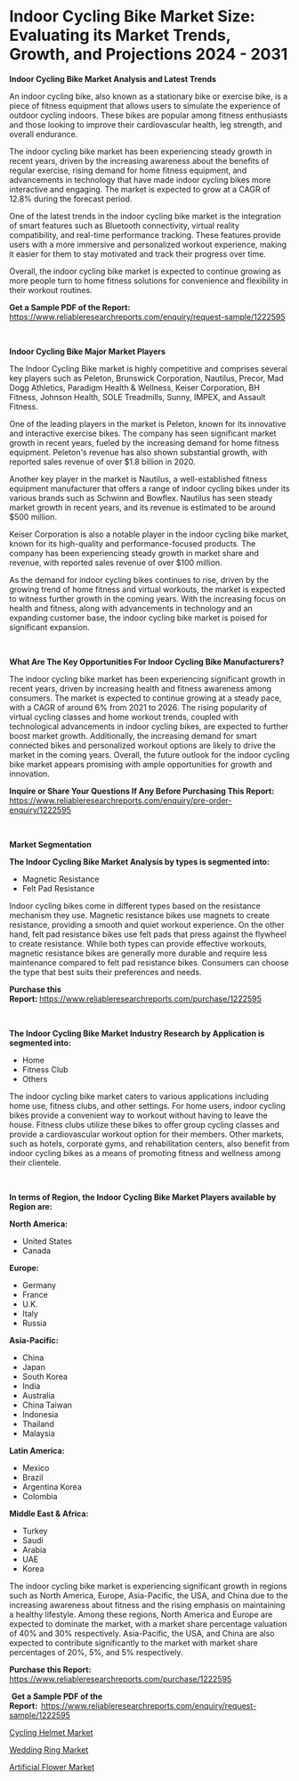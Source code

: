 <p><h1>Indoor Cycling Bike Market Size: Evaluating its Market Trends, Growth, and Projections 2024 - 2031</h1></p><p><strong>Indoor Cycling Bike Market Analysis and Latest Trends</strong></p>
<p><p>An indoor cycling bike, also known as a stationary bike or exercise bike, is a piece of fitness equipment that allows users to simulate the experience of outdoor cycling indoors. These bikes are popular among fitness enthusiasts and those looking to improve their cardiovascular health, leg strength, and overall endurance.</p><p>The indoor cycling bike market has been experiencing steady growth in recent years, driven by the increasing awareness about the benefits of regular exercise, rising demand for home fitness equipment, and advancements in technology that have made indoor cycling bikes more interactive and engaging. The market is expected to grow at a CAGR of 12.8% during the forecast period.</p><p>One of the latest trends in the indoor cycling bike market is the integration of smart features such as Bluetooth connectivity, virtual reality compatibility, and real-time performance tracking. These features provide users with a more immersive and personalized workout experience, making it easier for them to stay motivated and track their progress over time.</p><p>Overall, the indoor cycling bike market is expected to continue growing as more people turn to home fitness solutions for convenience and flexibility in their workout routines.</p></p>
<p><strong>Get a Sample PDF of the Report:&nbsp;</strong> <a href="https://www.reliableresearchreports.com/enquiry/request-sample/1222595">https://www.reliableresearchreports.com/enquiry/request-sample/1222595</a></p>
<p>&nbsp;</p>
<p><strong>Indoor Cycling Bike Major Market Players</strong></p>
<p><p>The Indoor Cycling Bike market is highly competitive and comprises several key players such as Peleton, Brunswick Corporation, Nautilus, Precor, Mad Dogg Athletics, Paradigm Health & Wellness, Keiser Corporation, BH Fitness, Johnson Health, SOLE Treadmills, Sunny, IMPEX, and Assault Fitness.</p><p>One of the leading players in the market is Peleton, known for its innovative and interactive exercise bikes. The company has seen significant market growth in recent years, fueled by the increasing demand for home fitness equipment. Peleton's revenue has also shown substantial growth, with reported sales revenue of over $1.8 billion in 2020.</p><p>Another key player in the market is Nautilus, a well-established fitness equipment manufacturer that offers a range of indoor cycling bikes under its various brands such as Schwinn and Bowflex. Nautilus has seen steady market growth in recent years, and its revenue is estimated to be around $500 million.</p><p>Keiser Corporation is also a notable player in the indoor cycling bike market, known for its high-quality and performance-focused products. The company has been experiencing steady growth in market share and revenue, with reported sales revenue of over $100 million.</p><p>As the demand for indoor cycling bikes continues to rise, driven by the growing trend of home fitness and virtual workouts, the market is expected to witness further growth in the coming years. With the increasing focus on health and fitness, along with advancements in technology and an expanding customer base, the indoor cycling bike market is poised for significant expansion.</p></p>
<p>&nbsp;</p>
<p><strong>What Are The Key Opportunities For Indoor Cycling Bike Manufacturers?</strong></p>
<p><p>The indoor cycling bike market has been experiencing significant growth in recent years, driven by increasing health and fitness awareness among consumers. The market is expected to continue growing at a steady pace, with a CAGR of around 6% from 2021 to 2026. The rising popularity of virtual cycling classes and home workout trends, coupled with technological advancements in indoor cycling bikes, are expected to further boost market growth. Additionally, the increasing demand for smart connected bikes and personalized workout options are likely to drive the market in the coming years. Overall, the future outlook for the indoor cycling bike market appears promising with ample opportunities for growth and innovation.</p></p>
<p><strong>Inquire or Share Your Questions If Any Before Purchasing This Report:</strong> <a href="https://www.reliableresearchreports.com/enquiry/pre-order-enquiry/1222595">https://www.reliableresearchreports.com/enquiry/pre-order-enquiry/1222595</a></p>
<p>&nbsp;</p>
<p><strong>Market Segmentation</strong></p>
<p><strong>The Indoor Cycling Bike Market Analysis by types is segmented into:</strong></p>
<p><ul><li>Magnetic Resistance</li><li>Felt Pad Resistance</li></ul></p>
<p><p>Indoor cycling bikes come in different types based on the resistance mechanism they use. Magnetic resistance bikes use magnets to create resistance, providing a smooth and quiet workout experience. On the other hand, felt pad resistance bikes use felt pads that press against the flywheel to create resistance. While both types can provide effective workouts, magnetic resistance bikes are generally more durable and require less maintenance compared to felt pad resistance bikes. Consumers can choose the type that best suits their preferences and needs.</p></p>
<p><strong>Purchase this Report:&nbsp;</strong><a href="https://www.reliableresearchreports.com/purchase/1222595">https://www.reliableresearchreports.com/purchase/1222595</a></p>
<p>&nbsp;</p>
<p><strong>The Indoor Cycling Bike Market Industry Research by Application is segmented into:</strong></p>
<p><ul><li>Home</li><li>Fitness Club</li><li>Others</li></ul></p>
<p><p>The indoor cycling bike market caters to various applications including home use, fitness clubs, and other settings. For home users, indoor cycling bikes provide a convenient way to workout without having to leave the house. Fitness clubs utilize these bikes to offer group cycling classes and provide a cardiovascular workout option for their members. Other markets, such as hotels, corporate gyms, and rehabilitation centers, also benefit from indoor cycling bikes as a means of promoting fitness and wellness among their clientele.</p></p>
<p>&nbsp;</p>
<p><strong>In terms of Region, the Indoor Cycling Bike Market Players available by Region are:</strong></p>
<p>
    <p> <strong> North America: </strong>
        <ul>
            <li>United States</li>
            <li>Canada</li>
        </ul>
        </p> 
    <p> <strong> Europe: </strong>
        <ul>
            <li>Germany</li>
            <li>France</li>
            <li>U.K.</li>
            <li>Italy</li>
            <li>Russia</li>
        </ul>
        </p> 
    <p> <strong> Asia-Pacific: </strong>
        <ul>
            <li>China</li>
            <li>Japan</li>
            <li>South Korea</li>
            <li>India</li>
            <li>Australia</li>
            <li>China Taiwan</li>
            <li>Indonesia</li>
            <li>Thailand</li>
            <li>Malaysia</li>
        </ul>
        </p> 
    <p> <strong> Latin America: </strong>
        <ul>
            <li>Mexico</li>
            <li>Brazil</li>
            <li>Argentina Korea</li>
            <li>Colombia</li>
        </ul>
        </p> 
    <p> <strong> Middle East & Africa: </strong>
        <ul>
            <li>Turkey</li>
            <li>Saudi</li>
            <li>Arabia</li>
            <li>UAE</li>
            <li>Korea</li>
        </ul>
    </p>
    </p>
<p><p>The indoor cycling bike market is experiencing significant growth in regions such as North America, Europe, Asia-Pacific, the USA, and China due to the increasing awareness about fitness and the rising emphasis on maintaining a healthy lifestyle. Among these regions, North America and Europe are expected to dominate the market, with a market share percentage valuation of 40% and 30% respectively. Asia-Pacific, the USA, and China are also expected to contribute significantly to the market with market share percentages of 20%, 5%, and 5% respectively.</p></p>
<p><strong>Purchase this Report: </strong><a href="https://www.reliableresearchreports.com/purchase/1222595">https://www.reliableresearchreports.com/purchase/1222595</a></p>
<p>&nbsp;<strong>Get a Sample PDF of the Report:&nbsp;&nbsp;</strong><a href="https://www.reliableresearchreports.com/enquiry/request-sample/1222595">https://www.reliableresearchreports.com/enquiry/request-sample/1222595</a></p>
<p><strong></strong></p>
<p><p><a href="https://github.com/kufem1/Market-Research-Report-List-1/blob/main/cycling-helmet-market.md">Cycling Helmet Market</a></p><p><a href="https://github.com/kosella/Market-Research-Report-List-2/blob/main/wedding-ring-market.md">Wedding Ring Market</a></p><p><a href="https://github.com/nathandecarvalho/Market-Research-Report-List-2/blob/main/artificial-flower-market.md">Artificial Flower Market</a></p></p>